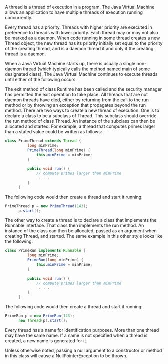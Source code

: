 A thread is a thread of execution in a program. The Java Virtual Machine allows an application to have multiple threads of execution running concurrently.

Every thread has a priority. Threads with higher priority are executed in preference to threads with lower priority. Each thread may or may not also be marked as a daemon. When code running in some thread creates a new Thread object, the new thread has its priority initially set equal to the priority of the creating thread, and is a daemon thread if and only if the creating thread is a daemon.

When a Java Virtual Machine starts up, there is usually a single non-daemon thread (which typically calls the method named main of some designated class). The Java Virtual Machine continues to execute threads until either of the following occurs:

The exit method of class Runtime has been called and the security manager has permitted the exit operation to take place.
All threads that are not daemon threads have died, either by returning from the call to the run method or by throwing an exception that propagates beyond the run method.
There are two ways to create a new thread of execution. One is to declare a class to be a subclass of Thread. This subclass should override the run method of class Thread. An instance of the subclass can then be allocated and started. For example, a thread that computes primes larger than a stated value could be written as follows:

```java
class PrimeThread extends Thread {
          long minPrime;
          PrimeThread(long minPrime) {
              this.minPrime = minPrime;
          }
 
          public void run() {
              // compute primes larger than minPrime
               . . .
          }
      }
```

The following code would then create a thread and start it running:

```java
PrimeThread p = new PrimeThread(143);
      p.start();
```

The other way to create a thread is to declare a class that implements the Runnable interface. That class then implements the run method. An instance of the class can then be allocated, passed as an argument when creating Thread, and started. The same example in this other style looks like the following:

```java
class PrimeRun implements Runnable {
          long minPrime;
          PrimeRun(long minPrime) {
              this.minPrime = minPrime;
          }
 
          public void run() {
              // compute primes larger than minPrime
               . . .
          }
      }
```

The following code would then create a thread and start it running:

```java
PrimeRun p = new PrimeRun(143);
      new Thread(p).start();
```

Every thread has a name for identification purposes. More than one thread may have the same name. If a name is not specified when a thread is created, a new name is generated for it.

Unless otherwise noted, passing a null argument to a constructor or method in this class will cause a NullPointerException to be thrown.
